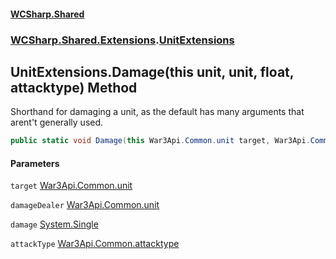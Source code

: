 #### [WCSharp.Shared](README.md 'README')
### [WCSharp.Shared.Extensions](WCSharp.Shared.Extensions.md 'WCSharp.Shared.Extensions').[UnitExtensions](WCSharp.Shared.Extensions.UnitExtensions.md 'WCSharp.Shared.Extensions.UnitExtensions')

## UnitExtensions.Damage(this unit, unit, float, attacktype) Method

Shorthand for damaging a unit, as the default has many arguments that arent't generally used.

```csharp
public static void Damage(this War3Api.Common.unit target, War3Api.Common.unit damageDealer, float damage, War3Api.Common.attacktype attackType);
```
#### Parameters

<a name='WCSharp.Shared.Extensions.UnitExtensions.Damage(thisWar3Api.Common.unit,War3Api.Common.unit,float,War3Api.Common.attacktype).target'></a>

`target` [War3Api.Common.unit](https://docs.microsoft.com/en-us/dotnet/api/War3Api.Common.unit 'War3Api.Common.unit')

<a name='WCSharp.Shared.Extensions.UnitExtensions.Damage(thisWar3Api.Common.unit,War3Api.Common.unit,float,War3Api.Common.attacktype).damageDealer'></a>

`damageDealer` [War3Api.Common.unit](https://docs.microsoft.com/en-us/dotnet/api/War3Api.Common.unit 'War3Api.Common.unit')

<a name='WCSharp.Shared.Extensions.UnitExtensions.Damage(thisWar3Api.Common.unit,War3Api.Common.unit,float,War3Api.Common.attacktype).damage'></a>

`damage` [System.Single](https://docs.microsoft.com/en-us/dotnet/api/System.Single 'System.Single')

<a name='WCSharp.Shared.Extensions.UnitExtensions.Damage(thisWar3Api.Common.unit,War3Api.Common.unit,float,War3Api.Common.attacktype).attackType'></a>

`attackType` [War3Api.Common.attacktype](https://docs.microsoft.com/en-us/dotnet/api/War3Api.Common.attacktype 'War3Api.Common.attacktype')